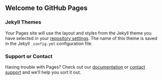 ## Welcome to GitHub Pages



### Jekyll Themes

Your Pages site will use the layout and styles from the Jekyll theme you have selected in your [repository settings](https://github.com/Draviam-lab/CIVa/settings/pages). The name of this theme is saved in the Jekyll `_config.yml` configuration file.

### Support or Contact

Having trouble with Pages? Check out our [documentation](https://docs.github.com/categories/github-pages-basics/) or [contact support](https://support.github.com/contact) and we’ll help you sort it out.
